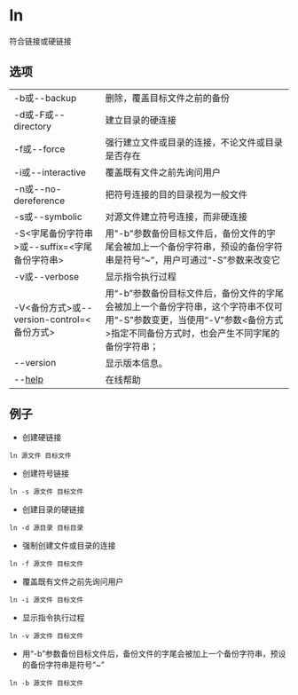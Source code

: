 # ln

符合链接或硬链接

## 选项
|   |   |
|---|---|
|-b或--backup|删除，覆盖目标文件之前的备份|
|-d或-F或--directory|建立目录的硬连接|
|-f或--force|强行建立文件或目录的连接，不论文件或目录是否存在|
|-i或--interactive|覆盖既有文件之前先询问用户|
|-n或--no-dereference|把符号连接的目的目录视为一般文件|
|-s或--symbolic|对源文件建立符号连接，而非硬连接|
|-S<字尾备份字符串>或--suffix=<字尾备份字符串>|用"-b"参数备份目标文件后，备份文件的字尾会被加上一个备份字符串，预设的备份字符串是符号“~”，用户可通过“-S”参数来改变它|
|-v或--verbose|显示指令执行过程|
|-V<备份方式>或--version-control=<备份方式>|用“-b”参数备份目标文件后，备份文件的字尾会被加上一个备份字符串，这个字符串不仅可用“-S”参数变更，当使用“-V”参数<备份方式>指定不同备份方式时，也会产生不同字尾的备份字符串；|
|--version|显示版本信息。|
|--[help](http://man.linuxde.net/help)|在线帮助|

## 例子

- 创建硬链接
```
ln 源文件 目标文件
```

- 创建符号链接
```
ln -s 源文件 目标文件
```

- 创建目录的硬链接
```
ln -d 源目录 目标目录
```

- 强制创建文件或目录的连接
```
ln -f 源文件 目标文件
```

- 覆盖既有文件之前先询问用户
```
ln -i 源文件 目标文件
```

- 显示指令执行过程
```
ln -v 源文件 目标文件
```

- 用“-b”参数备份目标文件后，备份文件的字尾会被加上一个备份字符串，预设的备份字符串是符号“~”
```
ln -b 源文件 目标文件
```
